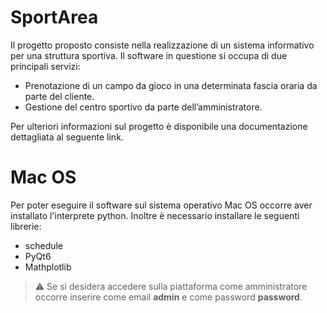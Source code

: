 # SportArea
Il progetto proposto consiste nella realizzazione di un sistema informativo per una struttura sportiva. Il software in questione si occupa di due principali servizi:
* Prenotazione di un campo da gioco in una determinata fascia oraria da parte del cliente.
* Gestione del centro sportivo da parte dell’amministratore.

Per ulteriori informazioni sul progetto è disponibile una documentazione dettagliata al seguente link.

# Mac OS
Per poter eseguire il software sul sistema operativo Mac OS occorre aver installato l'interprete python. Inoltre è necessario installare le seguenti librerie:
* schedule
* PyQt6
* Mathplotlib

> :warning: Se si desidera accedere sulla piattaforma come amministratore occorre inserire come email **admin** e come password **password**.
